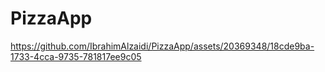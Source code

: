 # PizzaApp

https://github.com/IbrahimAlzaidi/PizzaApp/assets/20369348/18cde9ba-1733-4cca-9735-781817ee9c05

